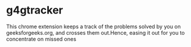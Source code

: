 g4gtracker
==========

This chrome extension keeps a track of the problems solved by you on geeksforgeeks.org, and crosses them out.Hence, easing it out for you to concentrate on missed ones
